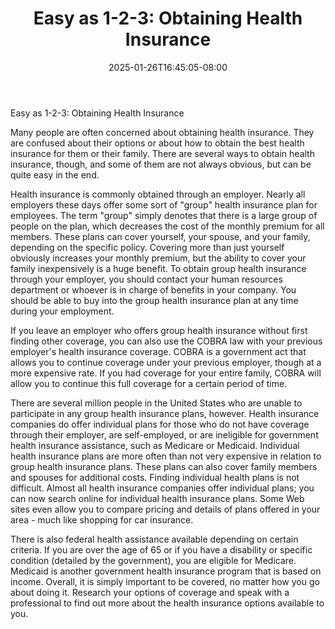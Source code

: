 ﻿---
title: "Easy as 1-2-3: Obtaining Health Insurance"
date: 2025-01-26T16:45:05-08:00
description: "Text Tips for Web Success"
featured_image: "/images/Text.jpg"
tags: ["Text"]
---

Easy as 1-2-3: Obtaining Health Insurance

Many people are often concerned about obtaining health insurance. They are confused about their options or about how to obtain the best health insurance for them or their family. There are several ways to obtain health insurance, though, and some of them are not always obvious, but can be quite easy in the end.

Health insurance is commonly obtained through an employer. Nearly all employers these days offer some sort of "group" health insurance plan for employees. The term "group" simply denotes that there is a large group of people on the plan, which decreases the cost of the monthly premium for all members. These plans can cover yourself, your spouse, and your family, depending on the specific policy. Covering more than just yourself obviously increases your monthly premium, but the ability to cover your family inexpensively is a huge benefit. To obtain group health insurance through your employer, you should contact your human resources department or whoever is in charge of benefits in your company. You should be able to buy into the group health insurance plan at any time during your employment. 

If you leave an employer who offers group health insurance without first finding other coverage, you can also use the COBRA law with your previous employer's health insurance coverage. COBRA is a government act that allows you to continue coverage under your previous employer, though at a more expensive rate. If you had coverage for your entire family, COBRA will allow you to continue this full coverage for a certain period of time.

There are several million people in the United States who are unable to participate in any group health insurance plans, however. Health insurance companies do offer individual plans for those who do not have coverage through their employer, are self-employed, or are ineligible for government health insurance assistance, such as Medicare or Medicaid. Individual health insurance plans are more often than not very expensive in relation to group health insurance plans. These plans can also cover family members and spouses for additional costs. Finding individual health plans is not difficult. Almost all health insurance companies offer individual plans; you can now search online for individual health insurance plans. Some Web sites even allow you to compare pricing and details of plans offered in your area - much like shopping for car insurance.

There is also federal health assistance available depending on certain criteria. If you are over the age of 65 or if you have a disability or specific condition (detailed by the government), you are eligible for Medicare. Medicaid is another government health insurance program that is based on income. Overall, it is simply important to be covered, no matter how you go about doing it. Research your options of coverage and speak with a professional to find out more about the health insurance options available to you.

